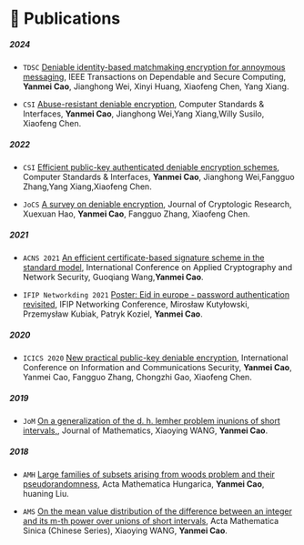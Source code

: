 
# 📝 Publications 

##### 2024 

- ``TDSC`` [Deniable identity-based matchmaking encryption for annoymous messaging](https://ieeexplore.ieee.org/abstract/document/10715646), IEEE Transactions on Dependable and Secure Computing, **Yanmei Cao**, Jianghong Wei, Xinyi Huang, Xiaofeng Chen, Yang Xiang.


- ``CSI`` [Abuse-resistant deniable encryption](https://www.sciencedirect.com/science/article/pii/S0920548923000429), Computer Standards & Interfaces, **Yanmei Cao**, Jianghong Wei,Yang Xiang,Willy Susilo, Xiaofeng Chen.

##### 2022

- ``CSI`` [Efficient public-key authenticated deniable encryption schemes](https://www.sciencedirect.com/science/article/pii/S0920548922000010), Computer Standards & Interfaces, **Yanmei Cao**, Jianghong Wei,Fangguo Zhang,Yang Xiang,Xiaofeng Chen.

- ``JoCS`` [A survey on deniable encryption](http://www.jcr.cacrnet.org.cn/EN/10.13868/j.cnki.jcr.000535), Journal of Cryptologic Research, Xuexuan Hao, **Yanmei Cao**, Fangguo Zhang, Xiaofeng Chen.

##### 2021

- ``ACNS 2021`` [An efficient certificate-based signature scheme in the standard model](https://link.springer.com/chapter/10.1007/978-3-030-78372-3_12), International Conference on Applied Cryptography and Network Security, Guoqiang Wang,**Yanmei Cao**.


- ``IFIP Networkding 2021`` [Poster: Eid in europe - password authentication revisited](https://ieeexplore.ieee.org/abstract/document/9472856), IFIP Networking Conference, Mirosław Kutyłowski, Przemysław Kubiak, Patryk Koziel, **Yanmei Cao**.

##### 2020

- ``ICICS 2020`` [New practical public-key deniable encryption](https://link.springer.com/chapter/10.1007/978-3-030-61078-4_9), International Conference on Information and Communications Security, **Yanmei Cao**, Yanmei Cao, Fangguo Zhang, Chongzhi Gao, Xiaofeng Chen.


##### 2019

- ``JoM`` [On a generalization of the d. h. lemher problem inunions of short intervals,](http://sxzz.whu.edu.cn/html/2019/3/20190307.htm), Journal of Mathematics, Xiaoying WANG, **Yanmei Cao**.

##### 2018

- ``AMH`` [Large families of subsets arising from woods problem and their pseudorandomness](https://link.springer.com/article/10.1007/s10474-018-0834-7), Acta Mathematica Hungarica, **Yanmei Cao**, huaning Liu.

- ``AMS`` [On the mean value distribution of the difference between an integer and its m-th power over unions of short intervals](https://actamath.cjoe.ac.cn/Jwk_sxxb_cn/EN/10.12386/A2018sxxb0085), Acta Mathematica Sinica (Chinese Series), Xiaoying WANG, **Yanmei Cao**.


